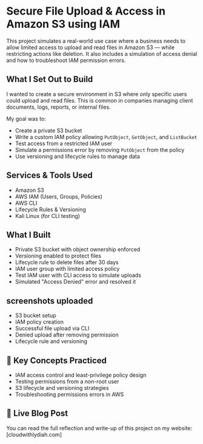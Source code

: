 # Secure File Upload & Access in Amazon S3 using IAM

This project simulates a real-world use case where a business needs to allow limited access to upload and read files in Amazon S3 — while restricting actions like deletion. It also includes a simulation of access denial and how to troubleshoot IAM permission errors.

## What I Set Out to Build

I wanted to create a secure environment in S3 where only specific users could upload and read files. This is common in companies managing client documents, logs, reports, or internal files.

My goal was to:
- Create a private S3 bucket
- Write a custom IAM policy allowing `PutObject`, `GetObject`, and `ListBucket`
- Test access from a restricted IAM user
- Simulate a permissions error by removing `PutObject` from the policy
- Use versioning and lifecycle rules to manage data

## Services & Tools Used

- Amazon S3
- AWS IAM (Users, Groups, Policies)
- AWS CLI
- Lifecycle Rules & Versioning
- Kali Linux (for CLI testing)

## What I Built

- Private S3 bucket with object ownership enforced
- Versioning enabled to protect files
- Lifecycle rule to delete files after 30 days
- IAM user group with limited access policy
- Test IAM user with CLI access to simulate uploads
- Simulated "Access Denied" error and resolved it

## screenshots uploaded

- S3 bucket setup
- IAM policy creation
- Successful file upload via CLI
- Denied upload after removing permission
- Lifecycle rule and versioning

## 🧠 Key Concepts Practiced

- IAM access control and least-privilege policy design
- Testing permissions from a non-root user
- S3 lifecycle and versioning strategies
- Troubleshooting permissions errors in AWS

## 🔗 Live Blog Post

You can read the full reflection and write-up of this project on my website:  
[cloudwithlydiah.com]
